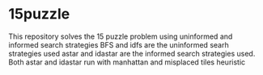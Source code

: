 # 15puzzle
This repository solves the 15 puzzle problem using uninformed and informed search strategies
BFS and idfs are the uninformed searh strategies used
astar and idastar are the informed search strategies used. Both astar and idastar run with manhattan and misplaced tiles heuristic
